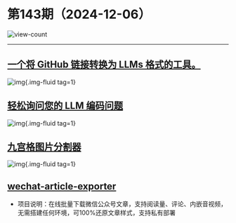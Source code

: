 # 第143期（2024-12-06）

![view-count](https://count.getloli.com/@xiaoxuan6-weekly-20241206)

---
## [一个将 GitHub 链接转换为 LLMs 格式的工具。](https://githubtollm.replit.app)
![img](https://mirror.ghproxy.com/https://raw.githubusercontent.com/xiaoxuan6/weekly/main/docs/static/images/2024-12-06/1733448484.png){.img-fluid tag=1}

## [轻松询问您的 LLM 编码问题](https://uithub.com)
![img](https://mirror.ghproxy.com/https://raw.githubusercontent.com/xiaoxuan6/weekly/main/docs/static/images/2024-12-06/1733448621.png){.img-fluid tag=1}

## [九宫格图片分割器](https://imagesplitter.vip/zh)
![img](https://mirror.ghproxy.com/https://raw.githubusercontent.com/xiaoxuan6/weekly/main/docs/static/images/2024-12-06/1733448794.png){.img-fluid tag=1}

## [wechat-article-exporter](https://github.com/jooooock/wechat-article-exporter)
- 项目说明：在线批量下载微信公众号文章，支持阅读量、评论、内嵌音视频，无需搭建任何环境，可100%还原文章样式，支持私有部署
